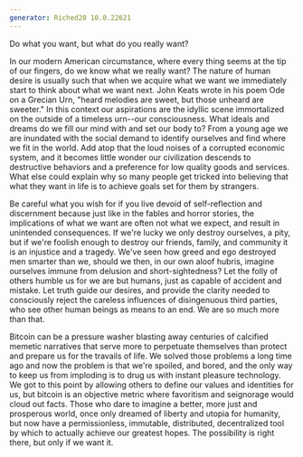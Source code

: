```yaml
---
generator: Riched20 10.0.22621
---
```


Do what you want, but what do you really want?

In our modern American circumstance, where every thing seems at the tip
of our fingers, do we know what we really want? The nature of human
desire is usually such that when we acquire what we want we immediately
start to think about what we want next. John Keats wrote in his poem Ode
on a Grecian Urn, \"heard melodies are sweet, but those unheard are
sweeter.\" In this context our aspirations are the idyllic scene
immortalized on the outside of a timeless urn\--our consciousness. What
ideals and dreams do we fill our mind with and set our body to? From a
young age we are inundated with the social demand to identify ourselves
and find where we fit in the world. Add atop that the loud noises of a
corrupted economic system, and it becomes little wonder our civilization
descends to destructive behaviors and a preference for low quality goods
and services. What else could explain why so many people get tricked
into believing that what they want in life is to achieve goals set for
them by strangers.

Be careful what you wish for if you live devoid of self-reflection and
discernment because just like in the fables and horror stories, the
implications of what we want are often not what we expect, and result in
unintended consequences. If we\'re lucky we only destroy ourselves, a
pity, but if we\'re foolish enough to destroy our friends, family, and
community it is an injustice and a tragedy. We\'ve seen how greed and
ego destroyed men smarter than we, should we then, in our own aloof
hubris, imagine ourselves immune from delusion and short-sightedness?
Let the folly of others humble us for we are but humans, just as capable
of accident and mistake. Let truth guide our desires, and provide the
clarity needed to consciously reject the careless influences of
disingenuous third parties, who see other human beings as means to an
end. We are so much more than that.

Bitcoin can be a pressure washer blasting away centuries of calcified
memetic narratives that serve more to perpetuate themselves than protect
and prepare us for the travails of life. We solved those problems a long
time ago and now the problem is that we\'re spoiled, and bored, and the
only way to keep us from imploding is to drug us with instant pleasure
technology. We got to this point by allowing others to define our values
and identities for us, but bitcoin is an objective metric where
favoritism and seignorage would cloud out facts. Those who dare to
imagine a better, more just and prosperous world, once only dreamed of
liberty and utopia for humanity, but now have a permissionless,
immutable, distributed, decentralized tool by which to actually achieve
our greatest hopes. The possibility is right there, but only if we want
it.
